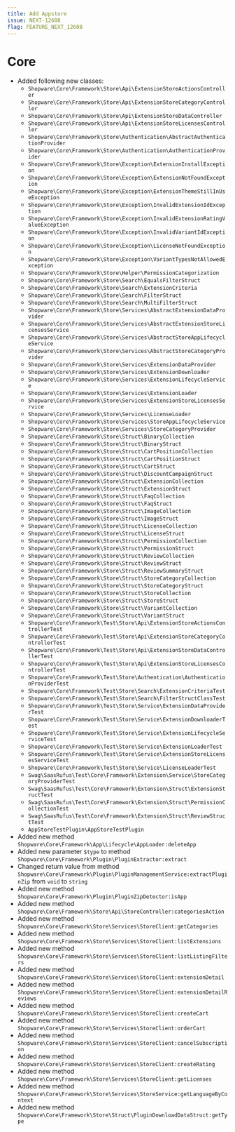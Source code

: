 ```yaml
---
title: Add Appstore
issue: NEXT-12608
flag: FEATURE_NEXT_12608
---
```


# Core

* Added following new classes:
    * `Shopware\Core\Framework\Store\Api\ExtensionStoreActionsController`
    * `Shopware\Core\Framework\Store\Api\ExtensionStoreCategoryController`
    * `Shopware\Core\Framework\Store\Api\ExtensionStoreDataController`
    * `Shopware\Core\Framework\Store\Api\ExtensionStoreLicensesController`
    * `Shopware\Core\Framework\Store\Authentication\AbstractAuthenticationProvider`
    * `Shopware\Core\Framework\Store\Authentication\AuthenticationProvider`
    * `Shopware\Core\Framework\Store\Exception\ExtensionInstallException`
    * `Shopware\Core\Framework\Store\Exception\ExtensionNotFoundException`
    * `Shopware\Core\Framework\Store\Exception\ExtensionThemeStillInUseException`
    * `Shopware\Core\Framework\Store\Exception\InvalidExtensionIdException`
    * `Shopware\Core\Framework\Store\Exception\InvalidExtensionRatingValueException`
    * `Shopware\Core\Framework\Store\Exception\InvalidVariantIdException`
    * `Shopware\Core\Framework\Store\Exception\LicenseNotFoundException`
    * `Shopware\Core\Framework\Store\Exception\VariantTypesNotAllowedException`
    * `Shopware\Core\Framework\Store\Helper\PermissionCategorization`
    * `Shopware\Core\Framework\Store\Search\EqualsFilterStruct`
    * `Shopware\Core\Framework\Store\Search\ExtensionCriteria`
    * `Shopware\Core\Framework\Store\Search\FilterStruct`
    * `Shopware\Core\Framework\Store\Search\MultiFilterStruct`
    * `Shopware\Core\Framework\Store\Services\AbstractExtensionDataProvider`
    * `Shopware\Core\Framework\Store\Services\AbstractExtensionStoreLicensesService`
    * `Shopware\Core\Framework\Store\Services\AbstractStoreAppLifecycleService`
    * `Shopware\Core\Framework\Store\Services\AbstractStoreCategoryProvider`
    * `Shopware\Core\Framework\Store\Services\ExtensionDataProvider`
    * `Shopware\Core\Framework\Store\Services\ExtensionDownloader`
    * `Shopware\Core\Framework\Store\Services\ExtensionLifecycleService`
    * `Shopware\Core\Framework\Store\Services\ExtensionLoader`
    * `Shopware\Core\Framework\Store\Services\ExtensionStoreLicensesService`
    * `Shopware\Core\Framework\Store\Services\LicenseLoader`
    * `Shopware\Core\Framework\Store\Services\StoreAppLifecycleService`
    * `Shopware\Core\Framework\Store\Services\StoreCategoryProvider`
    * `Shopware\Core\Framework\Store\Struct\BinaryCollection`
    * `Shopware\Core\Framework\Store\Struct\BinaryStruct`
    * `Shopware\Core\Framework\Store\Struct\CartPositionCollection`
    * `Shopware\Core\Framework\Store\Struct\CartPositionStruct`
    * `Shopware\Core\Framework\Store\Struct\CartStruct`
    * `Shopware\Core\Framework\Store\Struct\DiscountCampaignStruct`
    * `Shopware\Core\Framework\Store\Struct\ExtensionCollection`
    * `Shopware\Core\Framework\Store\Struct\ExtensionStruct`
    * `Shopware\Core\Framework\Store\Struct\FaqCollection`
    * `Shopware\Core\Framework\Store\Struct\FaqStruct`
    * `Shopware\Core\Framework\Store\Struct\ImageCollection`
    * `Shopware\Core\Framework\Store\Struct\ImageStruct`
    * `Shopware\Core\Framework\Store\Struct\LicenseCollection`
    * `Shopware\Core\Framework\Store\Struct\LicenseStruct`
    * `Shopware\Core\Framework\Store\Struct\PermissionCollection`
    * `Shopware\Core\Framework\Store\Struct\PermissionStruct`
    * `Shopware\Core\Framework\Store\Struct\ReviewCollection`
    * `Shopware\Core\Framework\Store\Struct\ReviewStruct`
    * `Shopware\Core\Framework\Store\Struct\ReviewSummaryStruct`
    * `Shopware\Core\Framework\Store\Struct\StoreCategoryCollection`
    * `Shopware\Core\Framework\Store\Struct\StoreCategoryStruct`
    * `Shopware\Core\Framework\Store\Struct\StoreCollection`
    * `Shopware\Core\Framework\Store\Struct\StoreStruct`
    * `Shopware\Core\Framework\Store\Struct\VariantCollection`
    * `Shopware\Core\Framework\Store\Struct\VariantStruct`
    * `Shopware\Core\Framework\Test\Store\Api\ExtensionStoreActionsControllerTest`
    * `Shopware\Core\Framework\Test\Store\Api\ExtensionStoreCategoryControllerTest`
    * `Shopware\Core\Framework\Test\Store\Api\ExtensionStoreDataControllerTest`
    * `Shopware\Core\Framework\Test\Store\Api\ExtensionStoreLicensesControllerTest`
    * `Shopware\Core\Framework\Test\Store\Authentication\AuthenticationProviderTest`
    * `Shopware\Core\Framework\Test\Store\Search\ExtensionCriteriaTest`
    * `Shopware\Core\Framework\Test\Store\Search\FilterStructClassTest`
    * `Shopware\Core\Framework\Test\Store\Service\ExtensionDataProviderTest`
    * `Shopware\Core\Framework\Test\Store\Service\ExtensionDownloaderTest`
    * `Shopware\Core\Framework\Test\Store\Service\ExtensionLifecycleServiceTest`
    * `Shopware\Core\Framework\Test\Store\Service\ExtensionLoaderTest`
    * `Shopware\Core\Framework\Test\Store\Service\ExtensionStoreLicensesServiceTest`
    * `Shopware\Core\Framework\Test\Store\Service\LicenseLoaderTest`
    * `Swag\SaasRufus\Test\Core\Framework\Extension\Service\StoreCategoryProviderTest`
    * `Swag\SaasRufus\Test\Core\Framework\Extension\Struct\ExtensionStructTest`
    * `Swag\SaasRufus\Test\Core\Framework\Extension\Struct\PermissionCollectionTest`
    * `Swag\SaasRufus\Test\Core\Framework\Extension\Struct\ReviewStructTest`
    * `AppStoreTestPlugin\AppStoreTestPlugin`
* Added new method `Shopware\Core\Framework\App\Lifecycle\AppLoader:deleteApp`
* Added new parameter `$type` to method `Shopware\Core\Framework\Plugin\PluginExtractor:extract`
* Changed return value from method `Shopware\Core\Framework\Plugin\PluginManagementService:extractPluginZip` from `void` to `string`
* Added new method `Shopware\Core\Framework\Plugin\PluginZipDetector:isApp`
* Added new method `Shopware\Core\Framework\Store\Api\StoreController:categoriesAction`
* Added new method `Shopware\Core\Framework\Store\Services\StoreClient:getCategories`
* Added new method `Shopware\Core\Framework\Store\Services\StoreClient:listExtensions`
* Added new method `Shopware\Core\Framework\Store\Services\StoreClient:listListingFilters`
* Added new method `Shopware\Core\Framework\Store\Services\StoreClient:extensionDetail`
* Added new method `Shopware\Core\Framework\Store\Services\StoreClient:extensionDetailReviews`
* Added new method `Shopware\Core\Framework\Store\Services\StoreClient:createCart`
* Added new method `Shopware\Core\Framework\Store\Services\StoreClient:orderCart`
* Added new method `Shopware\Core\Framework\Store\Services\StoreClient:cancelSubscription`
* Added new method `Shopware\Core\Framework\Store\Services\StoreClient:createRating`
* Added new method `Shopware\Core\Framework\Store\Services\StoreClient:getLicenses`
* Added new method `Shopware\Core\Framework\Store\Services\StoreService:getLanguageByContext`
* Added new method `Shopware\Core\Framework\Store\Struct\PluginDownloadDataStruct:getType`
